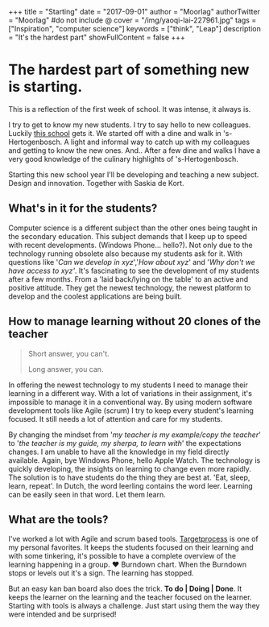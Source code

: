 +++
title = "Starting"
date = "2017-09-01"
author = "Moorlag"
authorTwitter = "Moorlag" #do not include @
cover = "/img/yaoqi-lai-227961.jpg"
tags = ["Inspiration", "computer science"]
keywords = ["think", "Leap"]
description = "It's the hardest part"
showFullContent = false
+++


# The hardest part of something new is starting.

This is a reflection of the first week of school. It was intense, it always is.

I try to get to know my new students. I try to say hello to new colleagues. Luckily [this school](http://www.pierson.nl) gets it. We started off with a dine and walk in 's-Hertogenbosch. A light and informal way to catch up with my colleagues and getting to know the new ones. And.. After a few dine and walks I have a very good knowledge of the culinary highlights of 's-Hertogenbosch.

Starting this new school year I'll be developing and teaching a new subject. Design and innovation. Together with Saskia de Kort.

## What's in it for the students?

Computer science is a different subject than the other ones being taught in the secondary education. This subject demands that I keep up to speed with recent developments. (Windows Phone... hello?). Not only due to the technology running obsolete also because my students ask for it. With questions like '_Can we develop in xyz_','_How about xyz_' and '_Why don't we have access to xyz'_. It's fascinating to see the development of my students after a few months. From a 'laid back/lying on the table' to an active and positive attitude. They get the newest technology, the newest platform to develop and the coolest applications are being built.

## How to manage learning without 20 clones of the teacher

> Short answer, you can't.
>
> Long answer, you can.

In offering the newest technology to my students I need to manage their learning in a different way. With a lot of variations in their assignment, it's impossible to manage it in a conventional way. By using modern software development tools like Agile (scrum) I try to keep every student's learning focused. It still needs a lot of attention and care for my students.

By changing the mindset from '_my teacher is my example/copy the teacher_' to '_the teacher is my guide, my sherpa, to learn with_' the expectations changes. I am unable to have all the knowledge in my field directly available. Again, bye Windows Phone, hello Apple Watch. The technology is quickly developing, the insights on learning to change even more rapidly. The solution is to have students do the thing they are best at. 'Eat, sleep, learn, repeat'. In Dutch, the word leerling contains the word leer. Learning can be easily seen in that word. Let them learn.

## What are the tools?

I've worked a lot with Agile and scrum based tools. [Targetprocess](https://www.targetprocess.com) is one of my personal favorites. It keeps the students focused on their learning and with some tinkering, it's possible to have a complete overview of the learning happening in a group. ❤️ Burndown chart. When the Burndown stops or levels out it's a sign. The learning has stopped.

But an easy kan ban board also does the trick. **To do | Doing | Done**. It keeps the learner on the learning and the teacher focused on the learner. Starting with tools is always a challenge. Just start using them the way they were intended and be surprised!
